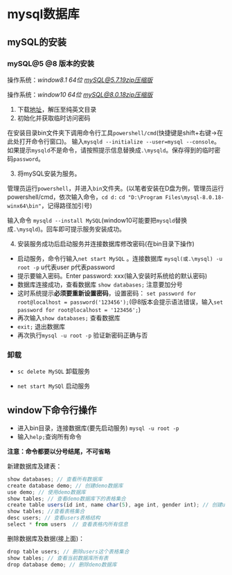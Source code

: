 # mysql数据库

## mySQL的安装

### mySQL@5 @8 版本的安装

操作系统：*window8.1 64位* *mySQL@5.7.19zip压缩版* 

操作系统：*window10 64位* *mySQL@8.0.18zip压缩版* 

1. 下载[地址](https://dev.mysql.com/downloads/mysql/)，解压至纯英文目录
2. 初始化并获取临时访问密码

在安装目录bin文件夹下调用命令行工具`powershell/cmd`(快捷键是shift+右键->在此处打开命令行窗口)。 输入`mysqld --initialize --user=mysql --console`。 如果提示`mysqld`不是命令，请按照提示信息替换成`.\mysqld`。保存得到的临时密码`password`。

3. 将mySQL安装为服务。

管理员运行`powershell`，并进入`bin`文件夹。(以笔者安装在D盘为例，管理员运行powershell/cmd，依次输入命令，`cd d:` `cd "D:\Program Files\mysql-8.0.18-winx64\bin"`，记得路径加引号)

输入命令 `mysqld --install MySQL`(window10可能要把`mysqld`替换成`.\mysqld`)。回车即可提示服务安装成功。

4. 安装服务成功后启动服务并连接数据库修改密码(在bin目录下操作)

- 启动服务，命令行输入`net start MySQL` 。连接数据库 `mysql(或.\mysql) -u root -p` u代表user p代表password
- 提示要输入密码。Enter password: xxx(输入安装时系统给的默认密码)
- 数据库连接成功，查看数据库 `show databases;` 注意要加分号
- 这时系统提示**必须要重新设置密码**，设置密码： `set password for root@localhost = password('123456');`(@8版本会提示语法错误，输入`set password for root@localhost = '123456';`)
- 再次输入`show databases;` 查看数据库
- `exit;` 退出数据库
- 再次执行`mysql -u root -p` 验证新密码正确与否

### 卸载 

- `sc delete MySQL` 卸载服务

- `net start MySQl` 启动服务

## window下命令行操作

- 进入bin目录，连接数据库(要先启动服务) `mysql -u root -p`
- 输入`help;`查询所有命令

**注意：命令都要以分号结尾，不可省略**

新建数据库及建表：

```js
show databases; // 查看所有数据库
create database demo; // 创建demo数据库
use demo; // 使用demo数据库
show tables; // 查看demo数据库下的表格集合
create table users(id int, name char(5), age int, gender int); // 创建users数据表格，设置关键值及数据类型
show tables; //查看表格集合
desc users; // 查看users表格结构
select * from users  // 查看表格内所有信息
```

删除数据库及数据(接上面)：

```js
drop table users; // 删除users这个表格集合
show tables; // 查看当前数据库所有表
drop database demo; // 删除demo数据库
```